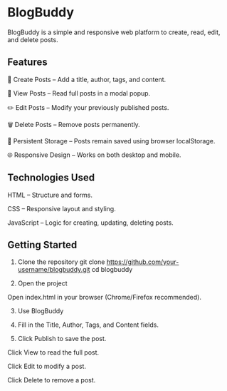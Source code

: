 # BlogBuddy
BlogBuddy is a simple and responsive web platform to create, read, edit, and delete posts.

## **Features**

📝 Create Posts – Add a title, author, tags, and content.

👀 View Posts – Read full posts in a modal popup.

✏️ Edit Posts – Modify your previously published posts.

🗑️ Delete Posts – Remove posts permanently.

💾 Persistent Storage – Posts remain saved using browser localStorage.

🌐 Responsive Design – Works on both desktop and mobile.


## **Technologies Used**

HTML – Structure and forms.

CSS – Responsive layout and styling.

JavaScript – Logic for creating, updating, deleting posts.

## **Getting Started**
1. Clone the repository
git clone https://github.com/your-username/blogbuddy.git
cd blogbuddy

2. Open the project

Open index.html in your browser (Chrome/Firefox recommended).

3. Use BlogBuddy

4. Fill in the Title, Author, Tags, and Content fields.

5. Click Publish to save the post.

Click View to read the full post.

Click Edit to modify a post.

Click Delete to remove a post.
